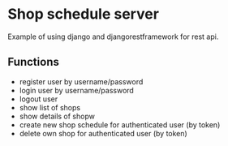 # Shop schedule server

Example of using django and djangorestframework for rest api.

## Functions
- register user by username/password
- login user by username/password
- logout user
- show list of shops
- show details of shopw
- create new shop schedule for authenticated user (by token)
- delete own shop for authenticated user (by token) 